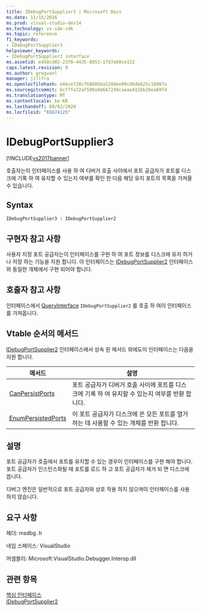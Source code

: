 ```yaml
---
title: IDebugPortSupplier3 | Microsoft Docs
ms.date: 11/15/2016
ms.prod: visual-studio-dev14
ms.technology: vs-ide-sdk
ms.topic: reference
f1_keywords:
- IDebugPortSupplier3
helpviewer_keywords:
- IDebugPortSupplier3 interface
ms.assetid: e458cd02-2370-4435-8953-17d7a60ce152
caps.latest.revision: 9
ms.author: gregvanl
manager: jillfra
ms.openlocfilehash: e4ece720cf6880bba528dee99cdbdeb25c10087a
ms.sourcegitcommit: 6cfffa72af599a9d667249caaaa411bb28ea69fd
ms.translationtype: MT
ms.contentlocale: ko-KR
ms.lasthandoff: 09/02/2020
ms.locfileid: "65674125"
---
```

# <a name="idebugportsupplier3"></a>IDebugPortSupplier3
[!INCLUDE[vs2017banner](../../../includes/vs2017banner.md)]

호출자는이 인터페이스를 사용 하 여 디버거 호출 사이에서 포트 공급자가 포트를 디스크에 기록 하 여 유지할 수 있는지 여부를 확인 한 다음 해당 유지 포트의 목록을 가져올 수 있습니다.  
  
## <a name="syntax"></a>Syntax  
  
```  
IDebugPortSupplier3 : IDebugPortSupplier2  
```  
  
## <a name="notes-for-implementers"></a>구현자 참고 사항  
 사용자 지정 포트 공급자는이 인터페이스를 구현 하 여 포트 정보를 디스크에 유지 하거나 저장 하는 기능을 지원 합니다. 이 인터페이스는 [IDebugPortSupplier2](../../../extensibility/debugger/reference/idebugportsupplier2.md) 인터페이스와 동일한 개체에서 구현 되어야 합니다.  
  
## <a name="notes-for-callers"></a>호출자 참고 사항  
 인터페이스에서 [QueryInterface](https://msdn.microsoft.com/library/62fce95e-aafa-4187-b50b-e6611b74c3b3) `IDebugPortSupplier2` 를 호출 하 여이 인터페이스를 가져옵니다.  
  
## <a name="methods-in-vtable-order"></a>Vtable 순서의 메서드  
 [IDebugPortSupplier2](../../../extensibility/debugger/reference/idebugportsupplier2.md) 인터페이스에서 상속 된 메서드 외에도이 인터페이스는 다음을 지원 합니다.  
  
|메서드|설명|  
|------------|-----------------|  
|[CanPersistPorts](../../../extensibility/debugger/reference/idebugportsupplier3-canpersistports.md)|포트 공급자가 디버거 호출 사이에 포트를 디스크에 기록 하 여 유지할 수 있는지 여부를 반환 합니다.|  
|[EnumPersistedPorts](../../../extensibility/debugger/reference/idebugportsupplier3-enumpersistedports.md)|이 포트 공급자가 디스크에 쓴 모든 포트를 열거 하는 데 사용할 수 있는 개체를 반환 합니다.|  
  
## <a name="remarks"></a>설명  
 포트 공급자가 호출에서 포트를 유지할 수 있는 경우이 인터페이스를 구현 해야 합니다. 포트 공급자가 인스턴스화될 때 포트를 로드 하 고 포트 공급자가 제거 되 면 디스크에 씁니다.  
  
 디버그 엔진은 일반적으로 포트 공급자와 상호 작용 하지 않으며이 인터페이스를 사용 하지 않습니다.  
  
## <a name="requirements"></a>요구 사항  
 헤더: msdbg .h  
  
 네임 스페이스: VisualStudio  
  
 어셈블리: Microsoft.VisualStudio.Debugger.Interop.dll  
  
## <a name="see-also"></a>관련 항목  
 [핵심 인터페이스](../../../extensibility/debugger/reference/core-interfaces.md)   
 [IDebugPortSupplier2](../../../extensibility/debugger/reference/idebugportsupplier2.md)
